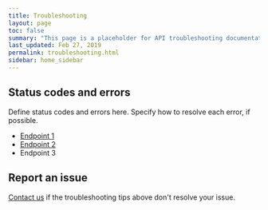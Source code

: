 ```yaml
---
title: Troubleshooting
layout: page
toc: false
summary: "This page is a placeholder for API troubleshooting documentation."
last_updated: Feb 27, 2019
permalink: troubleshooting.html
sidebar: home_sidebar
---
```


## Status codes and errors

Define status codes and errors here. Specify how to resolve each error, if possible. 

* [Endpoint 1](endpoint.html)
* [Endpoint 2](endpoint2.html)
* Endpoint 3

## Report an issue

<a href="mailto:julia.johns@hypertherm.com">Contact us</a> if the troubleshooting tips above don't resolve your issue.